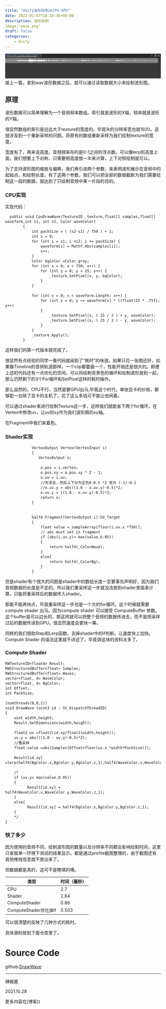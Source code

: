 ```yaml
---
title: "Unity波形绘制从CPU-GPU"
date: 2022-01-07T18:10:46+08:00
description: 波形绘制
image:"wave.png"
draft: false
categories:
    - Unity
---
```

![](wave.png)
接上一篇，拿到wav波形数据之后，就可以通过读取数据大小来绘制波形图。

## 原理

波形数据可以简单理解为一个音频频率数组。索引就是波形的X轴，频率就是波形的Y轴。

很显然数组的索引是远远大于texture的宽度的。毕竟1k的分辨率宽也就1920。这就涉及到一个重新采样的问题。将原有的数组重新采样为我们绘制texture的宽度。

宽度有了，再来说高度。音频频率存的是0-1之间的浮点数。可以像lerp到高度上面，我们想要上下对称，只需要把高度按一半来计算，上下对照绘制就可以。

为了支持波形图的缩放与偏移，我们再引进两个参数，来表明波形展示在音频中的起始点，和绘制长度。有了这两个参数，我们可以把全部的数据截断为我们需要绘制这一段的数据。就达到了只绘制音频中某一片段的目的。

### CPU实现

实现代码：

```
  public void CpuDrawWave(Texture2D _texture,float[] samples,float[] waveform,int s1, int s2, Color waveColor)
        {
            int packSize = ( (s2-s1) / 750 ) + 1;
            int s = 0;
            for (int i = s1; i <s2; i += packSize) {
                waveform[s] = Mathf.Abs(samples[i]);
                s++;
            }
            Color bgColor =Color.gray;
            for (int x = 0; x < 750; x++) {
                for (int y = 0; y < 25; y++) {
                    _texture.SetPixel(x, y, bgColor);
                }
            }
 
            for (int x = 0; x < waveform.Length; x++) {
                for (int y = 0; y <= waveform[x] * ((float)25 * .75f); y++) 
                {
                    _texture.SetPixel(x, ( 25 / 2 ) + y, waveColor);
                    _texture.SetPixel(x, ( 25 / 2 ) - y, waveColor);
                }
            }
            _texture.Apply();
        }
```

这样我们的第一代版本就完成了。

很显然有点经验的同学一看代码就闻到了“耗时”的味道。如果只花一张图还好，如果像Timeline的音频轨道那样，一个clip都要画一个，性能开销还是很大的。即便上述的代码还有一点优化的空间，可以将绘制背景色的循环和绘制波形放到一起，那么仍然剩下的3个For循环和SetPixel这样的耗时操作。

那么自然的，CPU不行，当然是要GPU出马,毕竟这个时代，单张显卡的价格，都够配一台除了显卡的主机了。花了这么多钱可不能让他闲着。

可以通过shader来进行绘制Texture这一步，这样我们就能省下两个for循环。在Vertex中修改uv，让uv的xy作为我们波形图的xy轴。

在Fragment中我们来着色。

### Shader实现

```
   			VertexOutput Vertex(VertexInput i)
            {
               VertexOutput o;

                o.pos = i.vertex;
                o.pos.xy = o.pos.xy * 2 - 1;
                o.uv = i.uv;
                //先求反，然后上下分为正负0-0.5 *2 变为 (-1)-0-1
                //o.uv.y = abs((1.0 - o.uv.y)-0.5)*2; 
                o.uv.y = ((1.0 - o.uv.y)-0.5)*2;
                return o;             
            }
                     
            
            half4 Fragment(VertexOutput i):SV_Target
            {
                float value =_sampleArray[floor(i.uv.x *750)];
                // abs must set in fragment
                if (abs(i.uv.y)< max(value,0.05))
                {
                    return half4(_ColorWave);
                }                
                else{
                    return half4(_ColorBg);
                }                                                                                                                                    
            }
```

但是shader有个很大的问题是shader中的数组长度一定要事先声明好，因为我们音频数据的长度是不定的。所以我们重采样这一步就没法放到shader里面来计算。只能将重采样后的数据传入shader。

那能不能再快点，毕竟重采样这一步也是一个大的for循环。这个时候就需要compute shader 出马。因为compute shader 可以接受 ComputeBuffer 参数。这个buffer是可以边长的，那这样就可以把整个音频的数据传进去，而不是把采样过后的数据传进到GPU。很显然速度会更快一筹。

同样的我们借助Step和Lerp函数，去掉shader中的if判断。让速度快上加快。Compute Shader 的语法这里就不详述了，毕竟讲这块的资料太多了。

### Compute Shader

```
RWTexture2D<float4> Result;
RWStructuredBuffer<float> Samples;
RWStructuredBuffer<float> Waves;
vector<float, 4> WaveColor;
vector<float, 4> BgColor;
int Offset;
int PackSize; 

[numthreads(8,8,1)]
void DrawWave (uint3 id : SV_DispatchThreadID)
{
    uint width,height;
    Result.GetDimensions(width,height);

    float2 uv =float2(id.xy/float2(width,height));
    uv.y = abs(((1.0 - uv.y)-0.5)*2);
    //重采样
    float value =abs(Samples[Offset+floor(uv.x *width*PackSize)]);
     
    Result[id.xy] =lerp(half4(BgColor.x,BgColor.y,BgColor.z,1),half4(WaveColor.x,WaveColor.y,WaveColor.z,1),step(uv.y,max(value,0.05)));
    
    /*    
    if (uv.y< max(value,0.05))
    {
          Result[id.xy] = half4(WaveColor.x,WaveColor.y,WaveColor.z,1);
    }                
    else{
          Result[id.xy] = half4(BgColor.x,BgColor.y,BgColor.z,1);
    } 
    */
}
```

### 快了多少

因为使用的音频不同，绘制波形图的数量以及分辨率不同都会影响绘制时间，这里只拿我单一环境下测试的结果显示。都是通过profile截图整理的，由于截图还有其他堆栈信息就不放出来了。

但数据都是真的，这可不是瞎填的噢。

| 类型 | 时间（毫秒） |
| ---- | ---- |
| CPU  | 2.7   |
|Shader|1.64|
|ComputeShader|0.86|
|ComputeShader优化掉if|0.503|

可以很清楚的反映了几种方式的耗时。

具体源码放到下面仓库里了。

# Source Code

github:[DrawWave](https://github.com/SuperSuperPepper/DrawWave)



---

辣椒酱

2021.10.28

更多内容在[博客](
